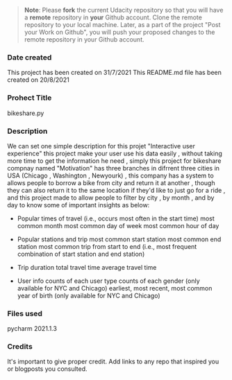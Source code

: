 >**Note**: Please **fork** the current Udacity repository so that you will have a **remote** repository in **your** Github account. Clone the remote repository to your local machine. Later, as a part of the project "Post your Work on Github", you will push your proposed changes to the remote repository in your Github account.

### Date created
This project has been created on 31/7/2021
This README.md file has been created on 20/8/2021

### Prohect Title
bikeshare.py

### Description
We can set one simple description for this projet "Interactive user experience"
this project make your user use his data easily , without taking more time to get the information he need , simply this project for bikeshare compnay named "Motivation" has three branches in difrrent three cities in USA (Chicago , Washington , Newyourk) , this company has a system to allows people to borrow a bike from city  and return it at another , though they can also return it to the same location if they'd like to just go for a ride , and this project made to allow people to filter by city , by month , and by day to know some of important insights as below:

* Popular times of travel (i.e., occurs most often in the start time)
   most common month
   most common day of week
   most common hour of day

* Popular stations and trip
   most common start station
   most common end station
   most common trip from start to end (i.e., most frequent combination of start station and end station)

* Trip duration
   total travel time
   average travel time
   
* User info
   counts of each user type
   counts of each gender (only available for NYC and Chicago)
   earliest, most recent, most common year of birth (only available for NYC and Chicago)

### Files used
pycharm 2021.1.3

### Credits
It's important to give proper credit. Add links to any repo that inspired you or blogposts you consulted.

